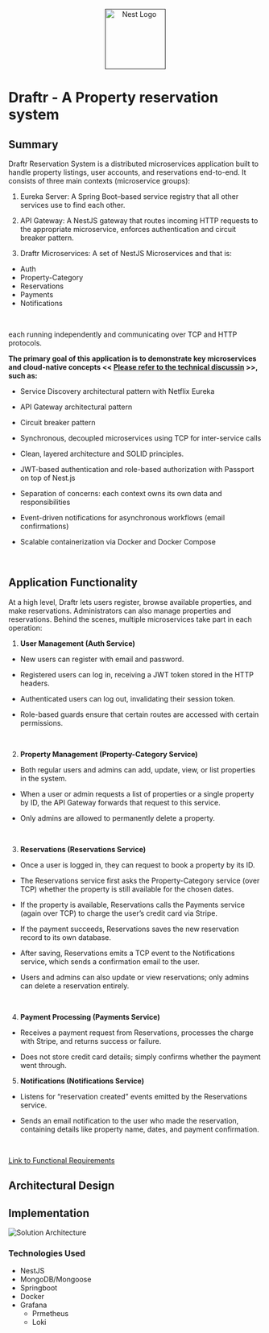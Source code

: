 <p align="center">
  <a href="" target="blank"><img src="https://nestjs.com/img/logo-small.svg" width="120" alt="Nest Logo" /></a>
</p>

# Draftr - A Property reservation system
## Summary
Draftr Reservation System is a distributed microservices application built to handle property listings, user accounts, and reservations end-to-end. It consists of three main contexts (microservice groups): <br/>

1. Eureka Server: A Spring Boot–based service registry that all other services use to find each other.

2. API Gateway: A NestJS gateway that routes incoming HTTP requests to the appropriate microservice, enforces authentication and circuit breaker pattern.

3. Draftr Microservices: A set of NestJS Microservices and that is: <br/>
- Auth 
- Property-Category 
- Reservations
- Payments 
- Notifications 

<br/>

each running independently and communicating over TCP and HTTP protocols.

**The primary goal of this application is to demonstrate key microservices and cloud-native concepts << [Please refer to the technical discussin](https://github.com/CodingF0X/Reservation-App/wiki/Technical-Discussions) >>, such as:**

- Service Discovery architectural pattern with Netflix Eureka

- API Gateway architectural pattern

- Circuit breaker pattern

- Synchronous, decoupled microservices using TCP for inter-service calls

- Clean, layered architecture and SOLID principles.

- JWT-based authentication and role-based authorization with Passport on top of Nest.js

- Separation of concerns: each context owns its own data and responsibilities

- Event-driven notifications for asynchronous workflows (email confirmations)

- Scalable containerization via Docker and Docker Compose

<br/>

## Application Functionality
At a high level, Draftr lets users register, browse available properties, and make reservations. Administrators can also manage properties and reservations. Behind the scenes, multiple microservices take part in each operation: <br/>

1. **User Management (Auth Service)**

- New users can register with email and password.

- Registered users can log in, receiving a JWT token stored in the HTTP headers.

- Authenticated users can log out, invalidating their session token.

- Role-based guards ensure that certain routes are accessed with certain permissions.

<br/>

2. **Property Management (Property-Category Service)**

- Both regular users and admins can add, update, view, or list properties in the system.

- When a user or admin requests a list of properties or a single property by ID, the API Gateway forwards that request to this service.

- Only admins are allowed to permanently delete a property.

<br/>

3. **Reservations (Reservations Service)**

- Once a user is logged in, they can request to book a property by its ID.

- The Reservations service first asks the Property-Category service (over TCP) whether the property is still available for the chosen dates.

- If the property is available, Reservations calls the Payments service (again over TCP) to charge the user’s credit card via Stripe.

- If the payment succeeds, Reservations saves the new reservation record to its own database.

- After saving, Reservations emits a TCP event to the Notifications service, which sends a confirmation email to the user.

- Users and admins can also update or view reservations; only admins can delete a reservation entirely.

<br/>

4. **Payment Processing (Payments Service)**

- Receives a payment request from Reservations, processes the charge with Stripe, and returns success or failure.

- Does not store credit card details; simply confirms whether the payment went through.

5. **Notifications (Notifications Service)**
- Listens for “reservation created” events emitted by the Reservations service.

- Sends an email notification to the user who made the reservation, containing details like property name, dates, and payment confirmation.

<br/>

[Link to Functional Requirements](https://github.com/CodingF0X/Reservation-App/wiki/Function-Requirements)

## Architectural Design 

## Implementation

![Solution Architecture](https://github.com/user-attachments/assets/41f18043-5f08-4579-a8e9-a5c190aaba06)

### Technologies Used

- NestJS
- MongoDB/Mongoose
- Springboot
- Docker
- Grafana
  - Prmetheus
  - Loki
